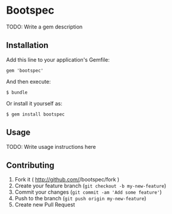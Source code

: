 # Bootspec

TODO: Write a gem description

## Installation

Add this line to your application's Gemfile:

    gem 'bootspec'

And then execute:

    $ bundle

Or install it yourself as:

    $ gem install bootspec

## Usage

TODO: Write usage instructions here

## Contributing

1. Fork it ( http://github.com/<my-github-username>/bootspec/fork )
2. Create your feature branch (`git checkout -b my-new-feature`)
3. Commit your changes (`git commit -am 'Add some feature'`)
4. Push to the branch (`git push origin my-new-feature`)
5. Create new Pull Request
